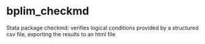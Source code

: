# bplim_checkmd

Stata package checkmd: verifies logical conditions provided by a structured csv file, exporting the results to an html file
